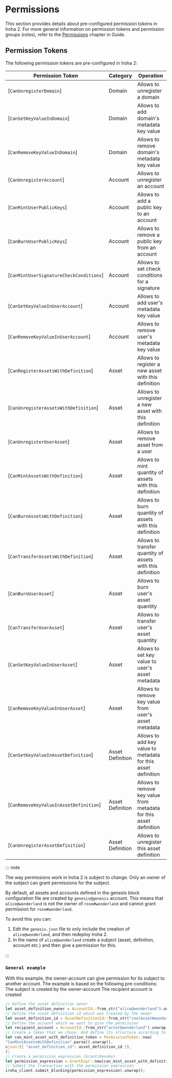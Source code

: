 # Permissions

This section provides details about pre-configured permission tokens in Iroha 2. For more general information on permission tokens and permission groups (roles), refer to the [Permissions](/guide/blockchain/permissions) chapter in Guide.

## Permission Tokens

The following permission tokens are pre-configured in Iroha 2:

| Permission Token                        | Category         | Operation                                                          |
|-----------------------------------------|------------------|--------------------------------------------------------------------|
| [`CanUnregisterDomain`]                 | Domain           | Allows to unregister a domain                                      |
| [`CanSetKeyValueInDomain`]              | Domain           | Allows to add domain's metadata key value                          |
| [`CanRemoveKeyValueInDomain`]           | Domain           | Allows to remove domain's metadata key value                       |
| [`CanUnregisterAccount`]                | Account          | Allows to unregister an account                                    |
| [`CanMintUserPublicKeys`]               | Account          | Allows to add a public key to an account                           |
| [`CanBurnUserPublicKeys`]               | Account          | Allows to remove a public key from an account                      |
| [`CanMintUserSignatureCheckConditions`] | Account          | Allows to set check conditions for a signature                     |
| [`CanSetKeyValueInUserAccount`]         | Account          | Allows to add user's metadata key value                            |
| [`CanRemoveKeyValueInUserAccount`]      | Account          | Allows to remove user's metadata key value                         |
| [`CanRegisterAssetsWithDefinition`]     | Asset            | Allows to register a new asset with this definition                |
| [`CanUnregisterAssetsWithDefinition`]   | Asset            | Allows to unregister a new asset with this definition              |
| [`CanUnregisterUserAsset`]              | Asset            | Allows to remove asset from a user                                 |
| [`CanMintAssetsWithDefinition`]         | Asset            | Allows to mint quantity of assets with this definition             |
| [`CanBurnAssetsWithDefinition`]         | Asset            | Allows to burn quantity of assets with this definition             |
| [`CanTransferAssetsWithDefinition`]     | Asset            | Allows to transfer quantity of assets with this definition         |
| [`CanBurnUserAsset`]                    | Asset            | Allows to burn user's asset quantity                               |
| [`CanTransferUserAsset`]                | Asset            | Allows to transfer user's asset quantity                           |
| [`CanSetKeyValueInUserAsset`]           | Asset            | Allows to set key value to user's asset metadata                   |
| [`CanRemoveKeyValueInUserAsset`]        | Asset            | Allows to remove key value from user's asset metadata              |
| [`CanSetKeyValueInAssetDefinition`]     | Asset Definition | Allows to add key value to metadata for this asset definition      |
| [`CanRemoveKeyValueInAssetDefinition`]  | Asset Definition | Allows to remove key value from metadata for this asset definition |
| [`CanUnregisterAssetDefinition`]        | Asset Definition | Allows to unregister this asset definition                         |

::: note

The way permissions work in Iroha 2 is subject to change.
Only an owner of the subject can grant permissions for the subject.

By default, all assets and accounts defined in the genesis block configuration file are created by `genesis@genesis` account. 
This means that `alice@wonderland` is not the owner of `rose#wonderland` and cannot grant permission for `rose#wonderland`.

To avoid this you can:
1. Edit the `genesis.json` file to only include the creation of  `alice@wonderland`, and then redeploy Iroha 2.
2. In the name of `alice@wonderland` create a subject (asset, definition, account etc.) and then give a permission for this.

:::

### `General example`

With this example, the owner-account can give permission for its subject to another account.
The example is based on the following pre-conditions:
    The subject is created by the owner-account
    The recipient account is created

```rust
// Define the asset definition owner
let asset_definition_owner = AccountId::from_str("alice@wonderland").unwrap();
// Define the asset definition id which was created by the owner
let asset_definition_id = AssetDefinitionId::from_str("coolAsset#wonderland").unwrap();
// Define the account which we want to give the permission
let recipient_account = AccountId::from_str("actor@wonderland").unwrap();
// Create a token that we chose. And define its structure according to `iroha_executor\smart_contract\executor\src\default.rs`
let can_mint_asset_with_definition_token = PermissionToken::new(
"CanMintAssetsWithDefinition".parse().unwrap(),
&json!({ "asset_definition_id": asset_definition_id }),
);
// Create a permission expression (Grant\Revoke)
let permission_expression = GrantExpr::new(can_mint_asset_with_definition_token, recipients_account);
// Submit the transaction with the permission expression
iroha_client.submit_blocking(permission_expression).unwrap();
```